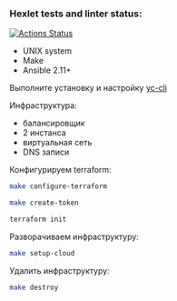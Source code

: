### Hexlet tests and linter status:
[![Actions Status](https://github.com/usernaimandrey/devops-for-programmers-project-76/actions/workflows/hexlet-check.yml/badge.svg)](https://github.com/usernaimandrey/devops-for-programmers-project-76/actions)

* UNIX system
* Make
* Ansible 2.11+

Выполните установку и настройку [yc-cli](https://cloud.yandex.ru/docs/cli/operations/install-cli)

Инфраструктура:
- балансировщик
- 2 инстанса
- виртуальная сеть
- DNS записи

Конфигурируем terraform:

```bash
make configure-terraform

make create-token

terraform init

```

Разворачиваем инфраструктуру:

```bash
make setup-cloud
```

Удалить инфраструктуру:

```bash
make destroy
```
